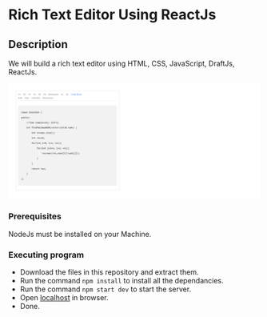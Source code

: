 # Rich Text Editor Using ReactJs

## Description

We will build a rich text editor using HTML, CSS, JavaScript, DraftJs, ReactJs.

![Demo](Demo.png)

### Prerequisites

NodeJs must be installed on your Machine.

### Executing program

* Download the files in this repository and extract them.
* Run the command `npm install` to install all the dependancies.
* Run the command `npm start dev` to start the server.
* Open [localhost](http://localhost:3000/) in browser.
* Done.